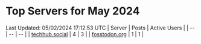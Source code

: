 # Top Servers for May 2024
Last Updated: 05/02/2024 17:12:53 UTC
| Server | Posts | Active Users |
| -- | -- | -- |
| [techhub.social](https://techhub.social/tags/PowerShell) | 4 | 3 |
| [fosstodon.org](https://fosstodon.org/tags/PowerShell) | 1 | 1 |
